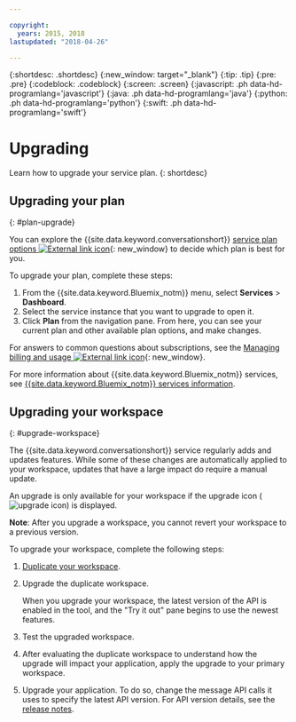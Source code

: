 ```yaml
---

copyright:
  years: 2015, 2018
lastupdated: "2018-04-26"

---
```


{:shortdesc: .shortdesc}
{:new_window: target="_blank"}
{:tip: .tip}
{:pre: .pre}
{:codeblock: .codeblock}
{:screen: .screen}
{:javascript: .ph data-hd-programlang='javascript'}
{:java: .ph data-hd-programlang='java'}
{:python: .ph data-hd-programlang='python'}
{:swift: .ph data-hd-programlang='swift'}

# Upgrading

Learn how to upgrade your service plan.
{: shortdesc}

## Upgrading your plan
{: #plan-upgrade}

You can explore the {{site.data.keyword.conversationshort}} [service plan options ![External link icon](../../icons/launch-glyph.svg "External link icon")](https://console.bluemix.net/catalog/services/watson-assistant-formerly-conversation){: new_window} to decide which plan is best for you.

To upgrade your plan, complete these steps:

1.  From the {{site.data.keyword.Bluemix_notm}} menu, select **Services** > **Dashboard**.
1.  Select the service instance that you want to upgrade to open it.
1.  Click **Plan** from the navigation pane.
   From here, you can see your current plan and other available plan options, and make changes.

For answers to common questions about subscriptions, see the [Managing billing and usage ![External link icon](../../icons/launch-glyph.svg "External link icon")](/docs/billing-usage/how_charged.html){: new_window}.

For more information about {{site.data.keyword.Bluemix_notm}} services, see [{{site.data.keyword.Bluemix_notm}} services information](services-information.md).

## Upgrading your workspace
{: #upgrade-workspace}

The {{site.data.keyword.conversationshort}} service regularly adds and updates features. While some of these changes are automatically applied to your workspace, updates that have a large impact do require a manual update.

An upgrade is only available for your workspace if the upgrade icon (![upgrade icon](images/upgrade.png)) is displayed.

**Note**: After you upgrade a workspace, you cannot revert your workspace to a previous version.

To upgrade your workspace, complete the following steps:
1.  [Duplicate your workspace](configure-workspace.html#exporting-and-copying-workspaces).
2.  Upgrade the duplicate workspace.

    When you upgrade your workspace, the latest version of the API is enabled in the tool, and the "Try it out" pane begins to use the newest features.
3.  Test the upgraded workspace.
4.  After evaluating the duplicate workspace to understand how the upgrade will impact your application, apply the upgrade to your primary workspace.
5.  Upgrade your application. To do so, change the message API calls it uses to specify the latest API version. For API version details, see the [release notes](release-notes.html#service-api-versioning).
